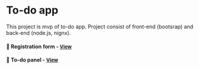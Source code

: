 
# To-do app 

This project is mvp of to-do app. Project consist of front-end (bootsrap) and back-end (node.js, nignx).

<h4>🔹 Registration form - <a href="https://simonakom.github.io/todo-list-app/index.html" style="font-size:small;">View</a><h4>
<h4>🔹 To-do panel - <a href="https://simonakom.github.io/todo-list-app/todos.html"style="font-size:small;">View</a><h4>
